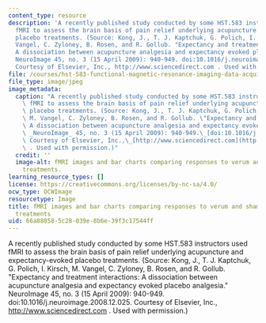 ```yaml
---
content_type: resource
description: 'A recently published study conducted by some HST.583 instructors used
  fMRI to assess the brain basis of pain relief underlying acupuncture and expectancy-evoked
  placebo treatments. (Source: Kong, J., T. J. Kaptchuk, G. Polich, I. Kirsch, M.
  Vangel, C. Zyloney, B. Rosen, and R. Gollub. "Expectancy and treatment interactions:
  A dissociation between acupuncture analgesia and expectancy evoked placebo analgesia."
  NeuroImage 45, no. 3 (15 April 2009): 940-949. doi:10.1016/j.neuroimage.2008.12.025.
  Courtesy of Elsevier, Inc., http://www.sciencedirect.com . Used with permission.)'
file: /courses/hst-583-functional-magnetic-resonance-imaging-data-acquisition-and-analysis-fall-2008/66a880585c28039e8b6e39f3c17544ff_hst-583f08.jpg
file_type: image/jpeg
image_metadata:
  caption: "A recently published study conducted by some HST.583 instructors used\
    \ fMRI to assess the brain basis of pain relief underlying acupuncture and expectancy-evoked\
    \ placebo treatments. (Source: Kong, J., T. J. Kaptchuk, G. Polich, I. Kirsch,\
    \ M. Vangel, C. Zyloney, B. Rosen, and R. Gollub. \"Expectancy and treatment interactions:\
    \ A dissociation between acupuncture analgesia and expectancy evoked placebo analgesia.\"\
    \ _NeuroImage_ 45, no. 3 (15 April 2009): 940-949.\_[doi:10.1016/j.neuroimage.2008.12.025](http://dx.doi.org/10.1016/j.neuroimage.2008.12.025).\
    \ Courtesy of Elsevier, Inc.,\_[http://www.sciencedirect.com](http://www.sciencedirect.com/)\
    \ . Used with permission.)"
  credit: ''
  image-alt: fMRI images and bar charts comparing responses to verum and sham acupuncture
    treatments.
learning_resource_types: []
license: https://creativecommons.org/licenses/by-nc-sa/4.0/
ocw_type: OCWImage
resourcetype: Image
title: fMRI images and bar charts comparing responses to verum and sham acupuncture
  treatments
uid: 66a88058-5c28-039e-8b6e-39f3c17544ff
---
```

A recently published study conducted by some HST.583 instructors used fMRI to assess the brain basis of pain relief underlying acupuncture and expectancy-evoked placebo treatments. (Source: Kong, J., T. J. Kaptchuk, G. Polich, I. Kirsch, M. Vangel, C. Zyloney, B. Rosen, and R. Gollub. "Expectancy and treatment interactions: A dissociation between acupuncture analgesia and expectancy evoked placebo analgesia." NeuroImage 45, no. 3 (15 April 2009): 940-949. doi:10.1016/j.neuroimage.2008.12.025. Courtesy of Elsevier, Inc., http://www.sciencedirect.com . Used with permission.)